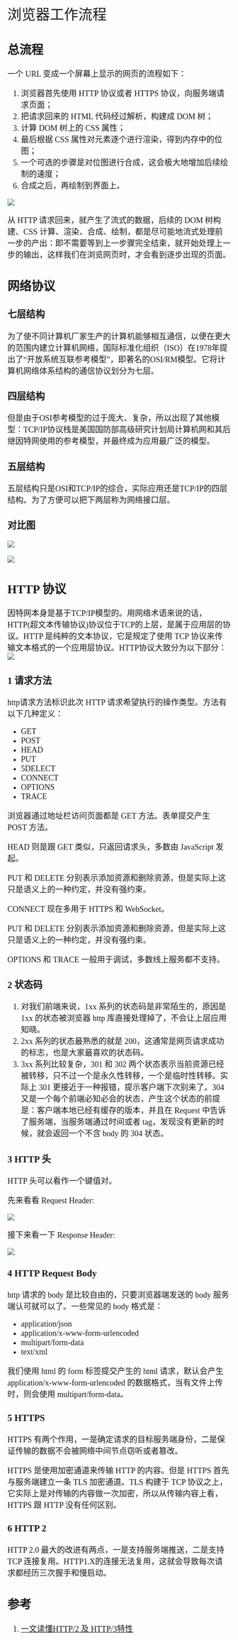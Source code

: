 <font face="微软雅黑" size="4" >
<font size="6">浏览器工作流程</font>

## 总流程

一个 URL 变成一个屏幕上显示的网页的流程如下：

1. 浏览器首先使用 HTTP 协议或者 HTTPS 协议，向服务端请求页面；
2. 把请求回来的 HTML 代码经过解析，构建成 DOM 树；
3. 计算 DOM 树上的 CSS 属性；
4. 最后根据 CSS 属性对元素逐个进行渲染，得到内存中的位图；
5. 一个可选的步骤是对位图进行合成，这会极大地增加后续绘制的速度；
6. 合成之后，再绘制到界面上。


![](https://i.imgur.com/1rn8Hm5.jpg)

从 HTTP 请求回来，就产生了流式的数据，后续的 DOM 树构建、CSS 计算、渲染、合成、绘制，都是尽可能地流式处理前一步的产出：即不需要等到上一步骤完全结束，就开始处理上一步的输出，这样我们在浏览网页时，才会看到逐步出现的页面。
## 网络协议

### 七层结构
为了使不同计算机厂家生产的计算机能够相互通信，以便在更大的范围内建立计算机网络，国际标准化组织（ISO）在1978年提出了“开放系统互联参考模型”，即著名的OSI/RM模型。它将计算机网络体系结构的通信协议划分为七层。  

### 四层结构
但是由于OSI参考模型的过于庞大、复杂，所以出现了其他模型：TCP/IP协议栈是美国国防部高级研究计划局计算机网和其后继因特网使用的参考模型，并最终成为应用最广泛的模型。

### 五层结构


五层结构只是OSI和TCP/IP的综合，实际应用还是TCP/IP的四层结构。为了方便可以把下两层称为网络接口层。

### 对比图
![](https://i.imgur.com/ksPED3s.png)

![](https://i.imgur.com/0mT1MUW.png)

## HTTP 协议
因特网本身是基于TCP/IP模型的。用网络术语来说的话，HTTP(超文本传输协议)协议位于TCP的上层，是属于应用层的协议。HTTP 是纯粹的文本协议，它是规定了使用 TCP 协议来传输文本格式的一个应用层协议。HTTP协议大致分为以下部分：
![](https://i.imgur.com/8PyDnjf.jpg)


### 1 请求方法
http请求方法标识此次 HTTP 请求希望执行的操作类型。方法有以下几种定义：

- GET 
- POST
- HEAD
- PUT
- 5DELECT
- CONNECT
- OPTIONS
- TRACE

浏览器通过地址栏访问页面都是 GET 方法。表单提交产生 POST 方法。  
   
HEAD 则是跟 GET 类似，只返回请求头，多数由 JavaScript 发起。  

PUT 和 DELETE 分别表示添加资源和删除资源，但是实际上这只是语义上的一种约定，并没有强约束。  

CONNECT 现在多用于 HTTPS 和 WebSocket。

PUT 和 DELETE 分别表示添加资源和删除资源，但是实际上这只是语义上的一种约定，并没有强约束。

OPTIONS 和 TRACE 一般用于调试，多数线上服务都不支持。

### 2 状态码
1. 对我们前端来说，1xx 系列的状态码是非常陌生的，原因是 1xx 的状态被浏览器 http 库直接处理掉了，不会让上层应用知晓。
2. 2xx 系列的状态最熟悉的就是 200，这通常是网页请求成功的标志，也是大家最喜欢的状态码。
3. 3xx 系列比较复杂，301 和 302 两个状态表示当前资源已经被转移，只不过一个是永久性转移，一个是临时性转移。实际上 301 更接近于一种报错，提示客户端下次别来了。304 又是一个每个前端必知必会的状态，产生这个状态的前提是：客户端本地已经有缓存的版本，并且在 Request 中告诉了服务端，当服务端通过时间或者 tag，发现没有更新的时候，就会返回一个不含 body 的 304 状态。

### 3 HTTP 头
HTTP 头可以看作一个键值对。

先来看看 Request Header:

![](https://i.imgur.com/QEpJWGq.png)

接下来看一下 Response Header:

![](https://i.imgur.com/pMR2iD3.png)

### 4 HTTP Request Body
http 请求的 body 是比较自由的，只要浏览器端发送的 body 服务端认可就可以了。一些常见的 body 格式是：

- application/json
- application/x-www-form-urlencoded
- multipart/form-data
- text/xml

我们使用 html 的 form 标签提交产生的 html 请求，默认会产生 application/x-www-form-urlencoded 的数据格式，当有文件上传时，则会使用 multipart/form-data。

### 5 HTTPS
HTTPS 有两个作用，一是确定请求的目标服务端身份，二是保证传输的数据不会被网络中间节点窃听或者篡改。

HTTPS 是使用加密通道来传输 HTTP 的内容。但是 HTTPS 首先与服务端建立一条 TLS 加密通道。TLS 构建于 TCP 协议之上，它实际上是对传输的内容做一次加密，所以从传输内容上看，HTTPS 跟 HTTP 没有任何区别。

### 6 HTTP 2
HTTP 2.0 最大的改进有两点，一是支持服务端推送，二是支持 TCP 连接复用。HTTP1.X的连接无法复用，这就会导致每次请求都经历三次握手和慢启动。

## 参考
1. [一文读懂HTTP/2 及 HTTP/3特性](https://mp.weixin.qq.com/s/hjxU-rjr-ISk0rzeQHAIeA)
</font>
